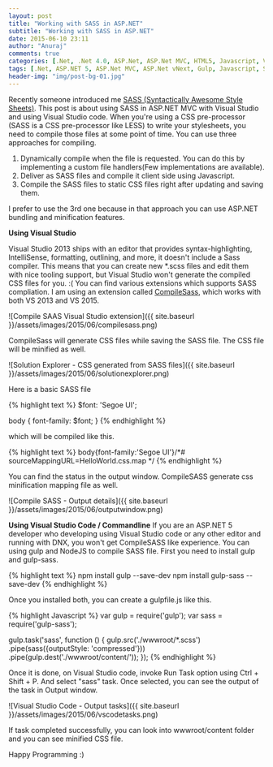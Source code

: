 ```yaml
---
layout: post
title: "Working with SASS in ASP.NET"
subtitle: "Working with SASS in ASP.NET"
date: 2015-06-10 23:11
author: "Anuraj"
comments: true
categories: [.Net, .Net 4.0, ASP.Net, ASP.Net MVC, HTML5, Javascript, Visual Studio]
tags: [.Net, ASP.NET 5, ASP.Net MVC, ASP.Net vNext, Gulp, Javascript, SASS, Visual Studio, Visual Studio Code]
header-img: "img/post-bg-01.jpg"
---
```

Recently someone introduced me <a href="http://sass-lang.com/" target="_blank">SASS (Syntactically Awesome Style Sheets)</a>. This post is about using SASS in ASP.NET MVC with Visual Studio and using Visual Studio code. When you're using a CSS pre-processor (SASS is a CSS pre-processor like LESS) to write your stylesheets, you need to compile those files at some point of time. You can use three approaches for compiling.


1.  Dynamically compile when the file is requested. You can do this by implementing a custom file handlers(Few implementations are available).
2.  Deliver as SASS files and compile it client side using Javascript.
3.  Compile the SASS files to static CSS files right after updating and saving them.

I prefer to use the 3rd one because in that approach you can use ASP.NET bundling and minification features. 

**Using Visual Studio**

Visual Studio 2013 ships with an editor that provides syntax-highlighting, IntelliSense, formatting, outlining, and more, it doesn't include a Sass compiler. This means that you can create new *.scss files and edit them with nice tooling support, but Visual Studio won't generate the compiled CSS files for you. :( You can find various extensions which supports SASS compliation. I am using an extension called <a href="https://visualstudiogallery.msdn.microsoft.com/2e7b72e0-f6ca-4e5e-9b30-afcc07d801f0?SRC=Home" target="_blank">CompileSass</a>, which works with both VS 2013 and VS 2015.

![Compile SAAS Visual Studio extension]({{ site.baseurl }}/assets/images/2015/06/compilesass.png)

CompileSass will generate CSS files while saving the SASS file. The CSS file will be minified as well.

![Solution Explorer - CSS generated from SASS files]({{ site.baseurl }}/assets/images/2015/06/solutionexplorer.png)

Here is a basic SASS file

{% highlight text %}
$font: 'Segoe UI';

body {
    font-family: $font;
}
{% endhighlight %}

which will be compiled like this.

{% highlight text %}
body{font-family:'Segoe UI'}/*# sourceMappingURL=HelloWorld.css.map */
{% endhighlight %}

You can find the status in the output window. CompileSASS generate css minification mapping file as well.

![Compile SASS - Output details]({{ site.baseurl }}/assets/images/2015/06/outputwindow.png)

**Using Visual Studio Code / Commandline**
If you are an ASP.NET 5 developer who developing using Visual Studio code or any other editor and running with DNX, you won't get CompileSASS like experience. You can using gulp and NodeJS to compile SASS file. First you need to install gulp and gulp-sass.

{% highlight text %}
npm install gulp --save-dev
npm install gulp-sass --save-dev
{% endhighlight %}

Once you installed both, you can create a gulpfile.js like this.

{% highlight Javascript %}
var gulp = require('gulp');
var sass = require('gulp-sass');

gulp.task('sass', function () {
  gulp.src('./wwwroot/*.scss')
    .pipe(sass({outputStyle: 'compressed'}))
    .pipe(gulp.dest('./wwwroot/content/'));
});
{% endhighlight %}

Once it is done, on Visual Studio code, invoke Run Task option using Ctrl + Shift + P. And select "sass" task. Once selected, you can see the output of the task in Output window. 

![Visual Studio Code - Output tasks]({{ site.baseurl }}/assets/images/2015/06/vscodetasks.png)

If task completed successfully, you can look into wwwroot/content folder and you can see minified CSS file.

Happy Programming :)
